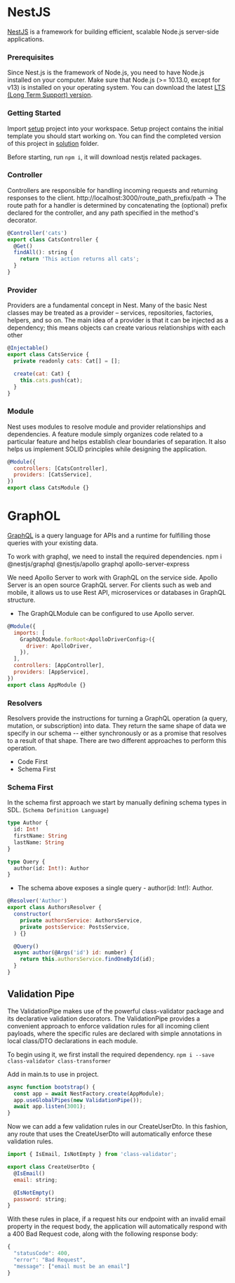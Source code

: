 # NestJS

[NestJS](https://github.com/nestjs/nest) is a framework for building efficient, scalable Node.js server-side applications.

### Prerequisites

Since Nest.js is the framework of Node.js, you need to have Node.js installed on your computer. Make sure that Node.js (>= 10.13.0, except for v13) is installed on your operating system.
You can download the latest [LTS (Long Term Support) version](https://nodejs.org/en/).

### Getting Started

Import [setup](setup/) project into your workspace. Setup project contains the initial template you should start working on.
You can find the completed version of this project in [solution](solution/) folder.

Before starting, run `npm i`, it will download nestjs related packages.


### Controller
Controllers are responsible for handling incoming requests and returning responses to the client.
http://localhost:3000/route_path_prefix/path -> The route path for a handler is determined by concatenating the (optional) prefix declared for the controller, and any path specified in the method's decorator.

```js
@Controller('cats')
export class CatsController {
  @Get()
  findAll(): string {
    return 'This action returns all cats';
  }
}
```

### Provider
Providers are a fundamental concept in Nest. Many of the basic Nest classes may be treated as a provider – services, repositories, factories, helpers, and so on. The main idea of a provider is that it can be injected as a dependency; this means objects can create various relationships with each other
```js
@Injectable()
export class CatsService {
  private readonly cats: Cat[] = [];

  create(cat: Cat) {
    this.cats.push(cat);
  }
}
```

### Module
Nest uses modules to resolve module and provider relationships and dependencies.
A feature module simply organizes code related to a particular feature and helps establish clear boundaries of separation. It also helps us implement SOLID principles while designing the application.
```js
@Module({
  controllers: [CatsController],
  providers: [CatsService],
})
export class CatsModule {}
```

# GraphOL
[GraphQL](https://graphql.org/) is a query language for APIs and a runtime for fulfilling those queries with your existing data.

To work with graphql, we need to install the required dependencies.  npm i @nestjs/graphql @nestjs/apollo graphql apollo-server-express


We need Apollo Server to work with GraphQL on the service side. Apollo Server is an open source GraphQL server. For clients such as web and mobile, it allows us to use Rest API, microservices or databases in GraphQL structure.

* The GraphQLModule can be configured to use Apollo server.

```js
@Module({
  imports: [
    GraphQLModule.forRoot<ApolloDriverConfig>({
      driver: ApolloDriver,
    }),
  ],
  controllers: [AppController],
  providers: [AppService],
})
export class AppModule {}
```

### Resolvers
Resolvers provide the instructions for turning a GraphQL operation (a query, mutation, or subscription) into data. They return the same shape of data we specify in our schema -- either synchronously or as a promise that resolves to a result of that shape. There are two different approaches to perform this operation. 
* Code First
* Schema First

### Schema First
In the schema first approach we start by manually defining schema types in SDL. (`Schema Definition Language`)

```graphql
type Author {
  id: Int!
  firstName: String
  lastName: String
}

type Query {
  author(id: Int!): Author
}
```

* The schema above exposes a single query - author(id: Int!): Author.

```js
@Resolver('Author')
export class AuthorsResolver {
  constructor(
    private authorsService: AuthorsService,
    private postsService: PostsService,
  ) {}

  @Query()
  async author(@Args('id') id: number) {
    return this.authorsService.findOneById(id);
  }
}
```

## Validation Pipe
The ValidationPipe makes use of the powerful class-validator package and its declarative validation decorators. The ValidationPipe provides a convenient approach to enforce validation rules for all incoming client payloads, where the specific rules are declared with simple annotations in local class/DTO declarations in each module.

To begin using it, we first install the required dependency. 
`npm i --save class-validator class-transformer`

Add in main.ts to use in project.
```js
async function bootstrap() {
  const app = await NestFactory.create(AppModule);
  app.useGlobalPipes(new ValidationPipe());
  await app.listen(3001);
}
```

Now we can add a few validation rules in our CreateUserDto. In this fashion, any route that uses the CreateUserDto will automatically enforce these validation rules.
```js
import { IsEmail, IsNotEmpty } from 'class-validator';

export class CreateUserDto {
  @IsEmail()
  email: string;

  @IsNotEmpty()
  password: string;
}
```

With these rules in place, if a request hits our endpoint with an invalid email property in the request body, the application will automatically respond with a 400 Bad Request code, along with the following response body:

```js
{
  "statusCode": 400,
  "error": "Bad Request",
  "message": ["email must be an email"]
}
```